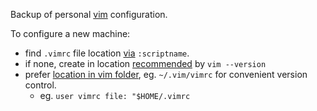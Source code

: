 Backup of personal [vim](https://www.vim.org) configuration.

To configure a new machine:
- find `.vimrc` file location [via](https://stackoverflow.com/questions/10921441/where-is-my-vimrc-file) `:scriptname`.
- if none, create in location [recommended](https://stackoverflow.com/questions/44867116/where-is-the-default-vimrc-located-on-mac) by `vim --version`
- prefer [location in vim folder](https://superuser.com/questions/438343/put-vimrc-into-the-vim-folder), eg. `~/.vim/vimrc` for convenient version control.
   - eg. `user vimrc file: "$HOME/.vimrc`
